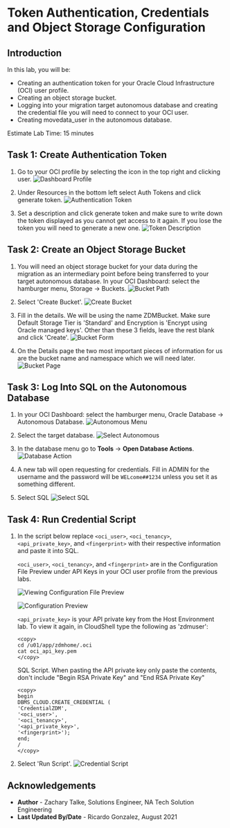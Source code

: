 # Token Authentication, Credentials and Object Storage Configuration

## Introduction
In this lab, you will be:
  * Creating an authentication token for your Oracle Cloud Infrastructure (OCI) user profile.
  * Creating an object storage bucket.
  * Logging into your migration target autonomous database and creating the credential file you will need to connect to your OCI user.
  * Creating movedata\_user in the autonomous database.

Estimate Lab Time: 15 minutes

## **Task 1: Create Authentication Token**
1. Go to your OCI profile by selecting the icon in the top right and clicking user.
    ![Dashboard Profile](./images/dashboard-profile.PNG)

2. Under Resources in the bottom left select Auth Tokens and click generate token.
    ![Authentication Token](./images/auth-token.PNG)

3. Set a description and click generate token and make sure to write down the token displayed as you cannot get access to it again. If you lose the token you will need to generate a new one.
    ![Token Description](./images/token-desc.PNG)

## **Task 2: Create an Object Storage Bucket**

1. You will need an object storage bucket for your data during the migration as an intermediary point before being transferred to your target autonomous database. In your OCI Dashboard: select the hamburger menu, Storage -> Buckets.
    ![Bucket Path](./images/bucket-path.PNG)

2. Select 'Create Bucket'.
    ![Create Bucket](./images/create-bucket.PNG)

3. Fill in the details. We will be using the name ZDMBucket. Make sure Default Storage Tier is 'Standard' and Encryption is 'Encrypt using Oracle managed keys'. Other than these 3 fields, leave the rest blank and click 'Create'.
    ![Bucket Form](./images/bucket-form.PNG)

4. On the Details page the two most important pieces of information for us are the bucket name and namespace which we will need later.
    ![Bucket Page](./images/bucket-page.PNG)

## **Task 3: Log Into SQL on the Autonomous Database**

1. In your OCI Dashboard: select the hamburger menu, Oracle Database -> Autonomous Database.
    ![Autonomous Menu](./images/menu-auton.PNG)

2. Select the target database.
    ![Select Autonomous](./images/select-auton.PNG)

3. In the database menu go to __Tools__ -> __Open Database Actions__.
    ![Database Action](./images/db-action.PNG)

4. A new tab will open requesting for credentials. Fill in ADMIN for the username and the password will be `WELcome##1234` unless you set it as something different.

5. Select SQL
    ![Select SQL](./images/select-sql.PNG)


## **Task 4: Run Credential Script**
1. In the script below replace `<oci_user>`, `<oci_tenancy>`, `<api_private_key>`, and `<fingerprint>` with their respective information and paste it into SQL.

    `<oci_user>`, `<oci_tenancy>`, and `<fingerprint>` are in the Configuration File Preview under API Keys in your OCI user profile from the previous labs.

    ![Viewing Configuration File Preview](./images/view-config-prev.PNG)

    ![Configuration Preview](./images/config-prev.PNG)

    `<api_private_key>` is your API private key from the Host Environment lab. To view it again, in CloudShell type the following as 'zdmuser':

    ```
    <copy>
    cd /u01/app/zdmhome/.oci
    cat oci_api_key.pem
    </copy>
    ```

    SQL Script. When pasting the API private key only paste the contents, don't include "Begin RSA Private Key" and "End RSA Private Key"

    ```
    <copy>
    begin
    DBMS_CLOUD.CREATE_CREDENTIAL (
    'CredentialZDM',
    '<oci_user>',
    '<oci_tenancy>',
    '<api_private_key>',
    '<fingerprint>');
    end;
    /
    </copy>
    ```

2. Select 'Run Script'.
    ![Credential Script](./images/cred-script.PNG)




## Acknowledgements
* **Author** - Zachary Talke, Solutions Engineer, NA Tech Solution Engineering
* **Last Updated By/Date** - Ricardo Gonzalez, August 2021
